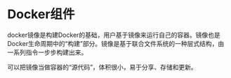 # Docker组件
docker镜像是构建Docker的基础，用户基于镜像来运行自己的容器。镜像也是Docker生命周期中的“构建”部分。镜像是基于联合文件系统的一种层式结构，由一系列指令一步步构建出来。

可以把镜像当做容器的“源代码”，体积很小，易于分享、存储和更新。

